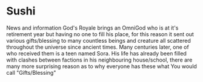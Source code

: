 # Sushi
News and information
God's Royale brings an OmniGod who is at it's retirement year but having no one to fill his place, for this reason it sent out various gifts/blessing to many countless beings and creature all scattered throughout the universe since ancient times. Many centuries later, one of who received them is a teen named Sora. His life has already been filled with clashes between factions in his neighbouring house/school, there are many more surprising reason as to why everyone has these what You would call "Gifts/Blessing"

